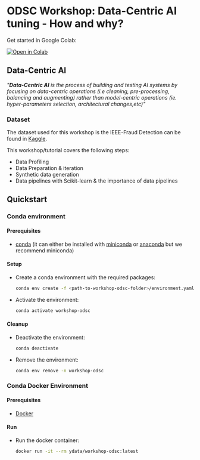 # ODSC Workshop: Data-Centric AI tuning - How and why? 

Get started in Google Colab:

[![Open in Colab](https://colab.research.google.com/assets/colab-badge.svg)](https://colab.research.google.com/github/ydataai/ydata-synthetic/blob/master/examples/regular/models/CTGAN_Adult_Census_Income_Data.ipynb)

## Data-Centric AI
*"**Data-Centric AI** is the process of building and testing AI systems by focusing on data-centric operations (i.e cleaning, pre-processing, balancing and augmenting) rather than model-centric operations (ie. hyper-parameters selection, architectural changes,etc)"*

### Dataset

The dataset used for this workshop is the IEEE-Fraud Detection can be found in [Kaggle](https://www.kaggle.com/c/ieee-fraud-detection).

This workshop/tutorial covers the following steps:
- Data Profiling
- Data Preparation & iteration
- Synthetic data generation
- Data pipelines with Scikit-learn & the importance of data pipelines

## Quickstart

### Conda environment

#### Prerequisites

- [conda](https://conda.io/projects/conda/en/latest/user-guide/install/index.html) (it can either be installed with [miniconda](https://docs.conda.io/en/latest/miniconda.html) or [anaconda](https://www.anaconda.com/download#downloads) but we recommend miniconda)

#### Setup

- Create a conda environment with the required packages:

  ```bash
  conda env create -f <path-to-workshop-odsc-folder>/environment.yaml
  ```

- Activate the environment:
  ```bash
  conda activate workshop-odsc
  ```

#### Cleanup

- Deactivate the environment:
  ```bash
  conda deactivate
  ```
- Remove the environment:
  ```bash
  conda env remove -n workshop-odsc
  ```

### Conda Docker Environment

#### Prerequisites

- [Docker](https://docs.docker.com/get-docker)

#### Run

- Run the docker container:
  ```bash
  docker run -it --rm ydata/workshop-odsc:latest
  ```

